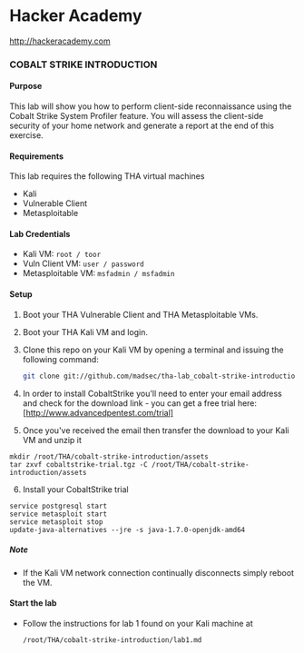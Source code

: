 Hacker Academy
==============
http://hackeracademy.com

### COBALT STRIKE INTRODUCTION

#### Purpose
This lab will show you how to perform client-side reconnaissance using the Cobalt Strike System Profiler feature. You will assess the client-side security of your home network and generate a report at the end of this exercise.

#### Requirements
This lab requires the following THA virtual machines
* Kali
* Vulnerable Client
* Metasploitable

#### Lab Credentials

* Kali VM: `root / toor`
* Vuln Client VM: `user / password`
* Metasploitable VM: `msfadmin / msfadmin`

#### Setup

1. Boot your THA Vulnerable Client and THA Metasploitable VMs.

2. Boot your THA Kali VM and login.

3. Clone this repo on your Kali VM by opening a terminal and issuing the following command:

    ```bash
    git clone git://github.com/madsec/tha-lab_cobalt-strike-introduction /root/THA/cobalt-strike-introduction
    ```

4. In order to install CobaltStrike you'll need to enter your email address and check for the download link - you can get a free trial here: [http://www.advancedpentest.com/trial]

5. Once you've received the email then transfer the download to your Kali VM and unzip it

  ```
  mkdir /root/THA/cobalt-strike-introduction/assets
  tar zxvf cobaltstrike-trial.tgz -C /root/THA/cobalt-strike-introduction/assets
  ```

6. Install your CobaltStrike trial

  ```
  service postgresql start
  service metasploit start
  service metasploit stop
  update-java-alternatives --jre -s java-1.7.0-openjdk-amd64
  ```

##### Note
* If the Kali VM network connection continually disconnects simply reboot the VM.

#### Start the lab
* Follow the instructions for lab 1 found on your Kali machine at 
  ```
  /root/THA/cobalt-strike-introduction/lab1.md
  ```
 
